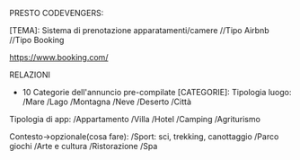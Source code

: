PRESTO CODEVENGERS:

[TEMA]:
  Sistema di prenotazione apparatamenti/camere
//Tipo Airbnb
//Tipo Booking

[LINK-ISPIRAZIONE-LATO-FRONT]:
   https://www.airbnb.it/
   https://www.booking.com/


RELAZIONI
- 10 Categorie dell'annuncio pre-compilate [CATEGORIE]:
 Tipologia luogo:
   /Mare
   /Lago
   /Montagna
   /Neve
   /Deserto
   /Città

Tipologia di app:
   /Appartamento
   /Villa
   /Hotel
   /Camping
   /Agriturismo
   
Contesto->opzionale(cosa fare):
  /Sport: sci, trekking, canottaggio
  /Parco giochi
  /Arte e cultura
  /Ristorazione
  /Spa



